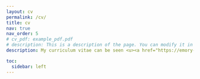 ```yaml
---
layout: cv
permalink: /cv/
title: cv
nav: true
nav_order: 5
# cv_pdf: example_pdf.pdf
# description: This is a description of the page. You can modify it in '_pages/cv.md'. You can also change or remove the top pdf download button.
description: My curriculum vitae can be seen <u><a href="https://emory-my.sharepoint.com/:b:/r/personal/jzha954_emory_edu/Documents/JinZhangCV.pdf?csf=1&web=1&e=sCVJcC">here</a></u>, and also you can see my LinkedIn <u><a href="https://www.linkedin.com/in/jin-zhang-econ/">here</a></u>.

toc:
  sidebar: left
---
```

